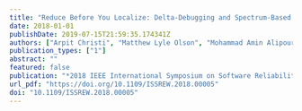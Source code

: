 ```yaml
---
title: "Reduce Before You Localize: Delta-Debugging and Spectrum-Based Fault Localization"
date: 2018-01-01
publishDate: 2019-07-15T21:59:35.174341Z
authors: ["Arpit Christi", "Matthew Lyle Olson", "Mohammad Amin Alipour", "Alex Groce"]
publication_types: ["1"]
abstract: ""
featured: false
publication: "*2018 IEEE International Symposium on Software Reliability Engineering Workshops, ISSRE Workshops, Memphis, TN, USA, October 15-18, 2018*"
url_pdf: "https://doi.org/10.1109/ISSREW.2018.00005"
doi: "10.1109/ISSREW.2018.00005"
---
```


